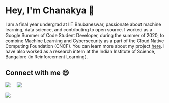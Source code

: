 # Hey, I'm Chanakya :wave:

I am a final year undergrad at IIT Bhubaneswar, passionate about machine learning, data science, and contributing to open source. I worked as a Google Summer of Code Student Developer, during the summer of 2020, to combine Machine Learning and Cybersecurity as a part of the Cloud Native Computing Foundation (CNCF). You can learn more about my project [here](https://mlbridge.github.io/). I have also worked as a research intern at the Indian Institute of Science, Bangalore (in Reinforcement Learning).

## Connect with me :smile:

<a href="https://www.linkedin.com/in/chanakyaekbote/"><img src="https://img.shields.io/badge/linkedin-%230077B5.svg?&style=for-the-badge&logo=linkedin&logoColor=white" /></a>&nbsp;&nbsp;&nbsp;&nbsp;
<a href="mailto:ca10@iitbbs.ac.in"><img src="https://img.shields.io/badge/gmail-%23D14836.svg?&style=for-the-badge&logo=gmail&logoColor=white" /></a>&nbsp;&nbsp;&nbsp;&nbsp;

<a href="https://github.com/anuraghazra/github-readme-stats">
  <img align="left" src="https://github-readme-stats.vercel.app/api?username=cekbote&show_icons=true&hide_border=true" />
</a>

<!--
<img align="right" height="185" width="296" alt="GIF" src="https://raw.githubusercontent.com/abhisheknaiidu/abhisheknaiidu/master/code.gif" />
-->

<!--
<a href="https://github.com/anuraghazra/convoychat">
  <img align="left" src="https://github-readme-stats.vercel.app/api/top-langs/?username=cekbote" />
</a>
-->

<!--
**cekbote/cekbote** is a ✨ _special_ ✨ repository because its `README.md` (this file) appears on your GitHub profile.

Here are some ideas to get you started:

- 🔭 I’m currently working on ...
- 🌱 I’m currently learning ...
- 👯 I’m looking to collaborate on ...
- 🤔 I’m looking for help with ...
- 💬 Ask me about ...
- 📫 How to reach me: ...
- 😄 Pronouns: ...
- ⚡ Fun fact:
-->
